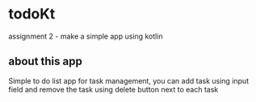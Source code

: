# todoKt

assignment 2 - make a simple app using kotlin

## about this app
Simple to do list app for task management, you can add task using input field and remove the task using delete button next to each task
